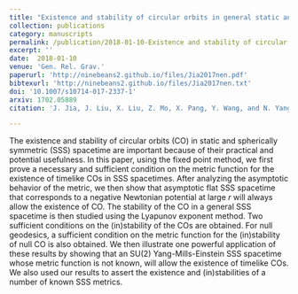 ```yaml
---  
title: "Existence and stability of circular orbits in general static and spherically symmetric spacetimes"
collection: publications
category: manuscripts
permalink: /publication/2018-01-10-Existence and stability of circular orbits in general static and spherically symmetric spacetimes
excerpt: ''
date:  2018-01-10
venue: 'Gen. Rel. Grav.'
paperurl: 'http://ninebeans2.github.io/files/Jia2017nen.pdf'
bibtexurl: 'http://ninebeans2.github.io/files/Jia2017nen.txt'
doi: '10.1007/s10714-017-2337-1'
arxiv: 1702.05889
citation: 'J. Jia, J. Liu, X. Liu, Z. Mo, X. Pang, Y. Wang, and N. Yang, Gen. Rel. Grav. 50, 17 (2018).'

---  
```


The existence and stability of circular orbits (CO) in static and spherically symmetric (SSS) spacetime are important because of their practical and potential usefulness. In this paper, using the fixed point method, we first prove a necessary and sufficient condition on the metric function for the existence of timelike COs in SSS spacetimes. After analyzing the asymptotic behavior of the metric, we then show that asymptotic flat SSS spacetime that corresponds to a negative Newtonian potential at large $r$ will always allow the existence of CO. The stability of the CO in a general SSS spacetime is then studied using the Lyapunov exponent method. Two sufficient conditions on the (in)stability of the COs are obtained. For null geodesics, a sufficient condition on the metric function for the (in)stability of null CO is also obtained. We then illustrate one powerful application of these results by showing that an SU(2) Yang-Mills-Einstein SSS spacetime whose metric function is not known, will allow the existence of timelike COs. We also used our results to assert the existence and (in)stabilities of a number of known SSS metrics.

